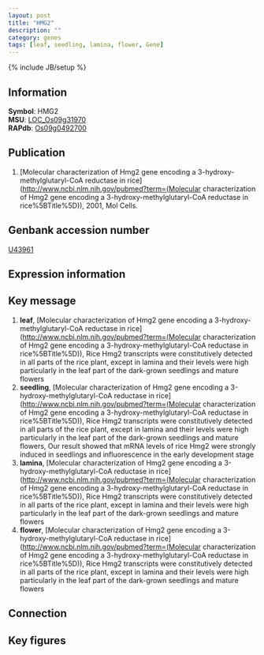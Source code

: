 ```yaml
---
layout: post
title: "HMG2"
description: ""
category: genes
tags: [leaf, seedling, lamina, flower, Gene]
---
```

{% include JB/setup %}

## Information
__Symbol__: HMG2  
__MSU__: [LOC_Os09g31970](http://rice.plantbiology.msu.edu/cgi-bin/ORF_infopage.cgi?orf=LOC_Os09g31970)  
__RAPdb__: [Os09g0492700](http://rapdb.dna.affrc.go.jp/viewer/gbrowse_details/irgsp1?name=Os09g0492700)  

## Publication
1. [Molecular characterization of Hmg2 gene encoding a 3-hydroxy-methylglutaryl-CoA reductase in rice](http://www.ncbi.nlm.nih.gov/pubmed?term=(Molecular characterization of Hmg2 gene encoding a 3-hydroxy-methylglutaryl-CoA reductase in rice%5BTitle%5D)), 2001, Mol Cells.

## Genbank accession number
[U43961](http://www.ncbi.nlm.nih.gov/nuccore/U43961)

## Expression information

## Key message
1. __leaf__, [Molecular characterization of Hmg2 gene encoding a 3-hydroxy-methylglutaryl-CoA reductase in rice](http://www.ncbi.nlm.nih.gov/pubmed?term=(Molecular characterization of Hmg2 gene encoding a 3-hydroxy-methylglutaryl-CoA reductase in rice%5BTitle%5D)),  Rice Hmg2 transcripts were constitutively detected in all parts of the rice plant, except in lamina and their levels were high particularly in the leaf part of the dark-grown seedlings and mature flowers
2. __seedling__, [Molecular characterization of Hmg2 gene encoding a 3-hydroxy-methylglutaryl-CoA reductase in rice](http://www.ncbi.nlm.nih.gov/pubmed?term=(Molecular characterization of Hmg2 gene encoding a 3-hydroxy-methylglutaryl-CoA reductase in rice%5BTitle%5D)),  Rice Hmg2 transcripts were constitutively detected in all parts of the rice plant, except in lamina and their levels were high particularly in the leaf part of the dark-grown seedlings and mature flowers, Our result showed that mRNA levels of rice Hmg2 were strongly induced in seedlings and influorescence in the early development stage
3. __lamina__, [Molecular characterization of Hmg2 gene encoding a 3-hydroxy-methylglutaryl-CoA reductase in rice](http://www.ncbi.nlm.nih.gov/pubmed?term=(Molecular characterization of Hmg2 gene encoding a 3-hydroxy-methylglutaryl-CoA reductase in rice%5BTitle%5D)),  Rice Hmg2 transcripts were constitutively detected in all parts of the rice plant, except in lamina and their levels were high particularly in the leaf part of the dark-grown seedlings and mature flowers
4. __flower__, [Molecular characterization of Hmg2 gene encoding a 3-hydroxy-methylglutaryl-CoA reductase in rice](http://www.ncbi.nlm.nih.gov/pubmed?term=(Molecular characterization of Hmg2 gene encoding a 3-hydroxy-methylglutaryl-CoA reductase in rice%5BTitle%5D)),  Rice Hmg2 transcripts were constitutively detected in all parts of the rice plant, except in lamina and their levels were high particularly in the leaf part of the dark-grown seedlings and mature flowers

## Connection

## Key figures


